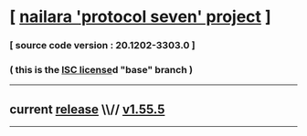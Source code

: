 
# [ [nailara 'protocol seven' project](http://src.nailara.net/) ]

### [ source code version : 20.1202-3303.0 ]

### ( this is the [ISC license](license)d "base" branch )
---
## current [release](https://github.com/anotherlink/nailara/releases) \\\\// [v1.55.5](https://github.com/anotherlink/nailara/releases/tag/v1.55.5)
---
